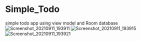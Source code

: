 # Simple_Todo
simple todo app 
using view model and Room database
![Screenshot_20210911_193911](https://user-images.githubusercontent.com/71293106/132952546-7afd59c1-9b26-488c-a577-f9b25f2ada8d.png)
![Screenshot_20210911_193915](https://user-images.githubusercontent.com/71293106/132952589-fb12cad7-0c8d-4e6e-ac5d-8f01162543d3.png)
![Screenshot_20210911_193921](https://user-images.githubusercontent.com/71293106/132952590-945fc241-d468-4850-a671-94d4fe34fe6d.png)
